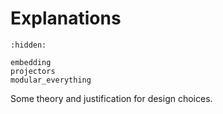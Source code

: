 
# Explanations

```{toctree}
:hidden:

embedding
projectors
modular_everything
```

Some theory and justification for design choices.